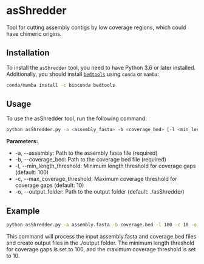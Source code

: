 # asShredder
Tool for cutting assembly contigs by low coverage regions, which could have chimeric origins. 

## Installation

To install the `asShredder` tool, you need to have Python 3.6 or later installed. Additionally, you should install [`bedtools`](https://bedtools.readthedocs.io/en/latest/index.html) using `conda` or `mamba`:

```bash
conda/mamba install -c bioconda bedtools
```

## Usage
To use the asShredder tool, run the following command:

```bash
python asShredder.py -a <assembly_fasta> -b <coverage_bed> [-l <min_length_threshold>] [-c <max_coverage_threshold>] [-o <output_folder>]
```

**Parameters:**

* -a, --assembly: Path to the assembly fasta file (required)
* -b, --coverage_bed: Path to the coverage bed file (required)
* -l, --min_length_threshold: Minimum length threshold for coverage gaps (default: 100)
* -c, --max_coverage_threshold: Maximum coverage threshold for coverage gaps (default: 10)
* -o, --output_folder: Path to the output folder (default: ./asShredder)

## Example

```bash
python asShredder.py -a assembly.fasta -b coverage.bed -l 100 -c 10 -o ./output
```

This command will process the input assembly.fasta and coverage.bed files and create output files in the ./output folder. The minimum length threshold for coverage gaps is set to 100, and the maximum coverage threshold is set to 10.